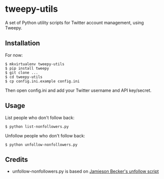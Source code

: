 tweepy-utils
============

A set of Python utility scripts for Twitter account management, using Tweepy.

Installation
------------

For now:

    $ mkvirtualenv tweepy-utils
    $ pip install tweepy
    $ git clone ...
    $ cd tweepy-utils
    $ cp config.ini.example config.ini

Then open config.ini and add your Twitter username and API key/secret.

Usage
-----

List people who don't follow back:

    $ python list-nonfollowers.py

Unfollow people who don't follow back:

    $ python unfollow-nonfollowers.py

Credits
-------

* unfollow-nonfollowers.py is based on [Jamieson Becker's unfollow script](http://pastebin.com/CxUDMtMi)
